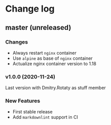 # Change log

## master (unreleased)

### Changes

* Always restart `nginx` container
* Use `alpine` as base of `nginx` container
* Actualize nginx container version to 1.18

### v1.0.0 (2020-11-24)

Last version with Dmitry.Rotaty as stuff member

### New Features

* First stable release
* Add `markdownlint` support in CI
